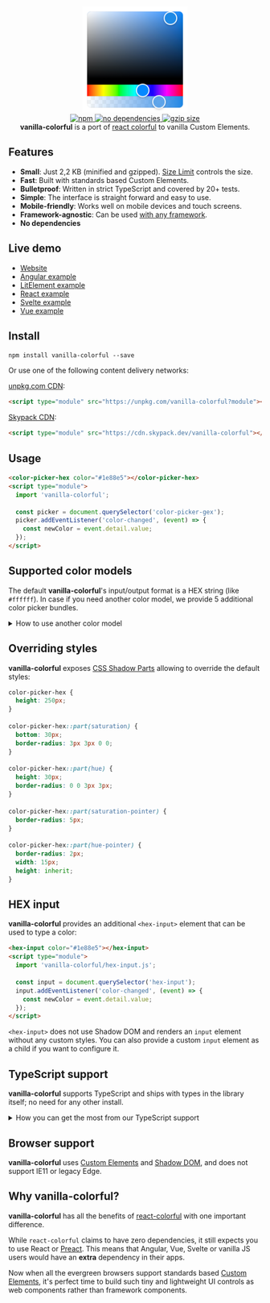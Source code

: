 <div align="center">
  <a href="https://web-padawan.github.io/vanilla-colorful/">
    <img src="https://raw.githubusercontent.com/web-padawan/vanilla-colorful/master/screenshot.png" width="210" height="210" alt="Screenshot of the color picker">
  </a>
</div>

<div align="center">
  <a href="https://npmjs.org/package/vanilla-colorful">
    <img alt="npm" src="https://img.shields.io/npm/v/vanilla-colorful.svg" />
  </a>
 <a href="https://npmjs.org/package/vanilla-colorful">
    <img alt="no dependencies" src="https://img.shields.io/david/web-padawan/vanilla-colorful.svg" />
  </a>
  <a href="https://bundlephobia.com/result?p=vanilla-colorful">
    <img alt="gzip size" src="https://badgen.net/bundlephobia/minzip/vanilla-colorful" />
  </a>
</div>

<div align="center">
  <strong>vanilla-colorful</strong> is a port of <a href="https://github.com/omgovich/react-colorful">react colorful</a> to vanilla Custom Elements.
</div>

## Features

- **Small**: Just 2,2 KB (minified and gzipped). [Size Limit](https://github.com/ai/size-limit) controls the size.
- **Fast**: Built with standards based Custom Elements.
- **Bulletproof**: Written in strict TypeScript and covered by 20+ tests.
- **Simple**: The interface is straight forward and easy to use.
- **Mobile-friendly**: Works well on mobile devices and touch screens.
- **Framework-agnostic**: Can be used [with any framework](https://custom-elements-everywhere.com/).
- **No dependencies**

## Live demo

- [Website](https://web-padawan.github.io/vanilla-colorful/)
- [Angular example](https://components.studio/edit/MGLIUt626MIwrLZ1c2E8)
- [LitElement example](https://components.studio/edit/5F8uPtFM41MCEQBsDbIF)
- [React example](https://components.studio/edit/dXQXpT6ggwihpoxPqioI)
- [Svelte example](https://components.studio/edit/CpWY9ofL287dfvJaQJIA)
- [Vue example](https://components.studio/edit/xACXVNs47cgdWFSafS70)

## Install

```
npm install vanilla-colorful --save
```

Or use one of the following content delivery networks:

[unpkg.com CDN](https://unpkg.com/vanilla-colorful?module):

```html
<script type="module" src="https://unpkg.com/vanilla-colorful?module"></script>
```

[Skypack CDN](https://cdn.skypack.dev/vanilla-colorful):

```html
<script type="module" src="https://cdn.skypack.dev/vanilla-colorful"></script>
```

## Usage

```html
<color-picker-hex color="#1e88e5"></color-picker-hex>
<script type="module">
  import 'vanilla-colorful';

  const picker = document.querySelector('color-picker-gex');
  picker.addEventListener('color-changed', (event) => {
    const newColor = event.detail.value;
  });
</script>
```

## Supported color models

The default **vanilla-colorful**'s input/output format is a HEX string (like `#ffffff`). In case if
you need another color model, we provide 5 additional color picker bundles.

<details>
  <summary>How to use another color model</summary>

#### Available pickers

| File to import                 | HTML element                | Value example                |
| ------------------------------ | --------------------------- | ---------------------------- |
| `"color-picker-rgb.js"`        | `<color-picker-rgb>`        | `{ r: 255, g: 255, b: 255 }` |
| `"color-picker-rgb-string.js"` | `<color-picker-rgb-string>` | `"rgb(255, 255, 255)"`       |
| `"color-picker-hsl.js"`        | `<color-picker-hsl>`        | `{ h: 0, s: 0, l: 100 }`     |
| `"color-picker-hsl-string.js"` | `<color-picker-hsl-string>` | `"hsl(0, 0%, 100%)"`         |
| `"color-picker-hsv.js"`        | `<color-picker-hsv>`        | `{ h: 0, s: 0, v: 100 }`     |

#### Code example

```html
<color-picker-rgb></color-picker-rgb>
<script type="module">
  import 'vanilla-colorful/color-picker-rgb.js';

  const picker = document.querySelector('color-picker-rgb');
  picker.color = { r: 50, g: 100, b: 150 };
</script>
```

</details>

## Overriding styles

**vanilla-colorful** exposes [CSS Shadow Parts](https://developer.mozilla.org/en-US/docs/Web/CSS/::part)
allowing to override the default styles:

```css
color-picker-hex {
  height: 250px;
}

color-picker-hex::part(saturation) {
  bottom: 30px;
  border-radius: 3px 3px 0 0;
}

color-picker-hex::part(hue) {
  height: 30px;
  border-radius: 0 0 3px 3px;
}

color-picker-hex::part(saturation-pointer) {
  border-radius: 5px;
}

color-picker-hex::part(hue-pointer) {
  border-radius: 2px;
  width: 15px;
  height: inherit;
}
```

## HEX input

**vanilla-colorful** provides an additional `<hex-input>` element that can be used to type a color:

```html
<hex-input color="#1e88e5"></hex-input>
<script type="module">
  import 'vanilla-colorful/hex-input.js';

  const input = document.querySelector('hex-input');
  input.addEventListener('color-changed', (event) => {
    const newColor = event.detail.value;
  });
</script>
```

`<hex-input>` does not use Shadow DOM and renders an `input` element without any custom styles. You
can also provide a custom `input` element as a child if you want to configure it.

## TypeScript support

**vanilla-colorful** supports TypeScript and ships with types in the library itself; no need for any other install.

<details>
  <summary>How you can get the most from our TypeScript support</summary><br />

While not only typing its own class methods and variables, it can also help you type yours. Depending on
the element you're using, you can also import the type that is associated with the element.
For example, if you're using our HSL color picker component, you can also import the `HSL` type.

```ts
import type { HSL } from 'vanilla-colorful/color-picker-hsl';

const myHslValue: HSL = { h: 0, s: 0, l: 0 };
```

All the included custom elements are compatible with [lit-analyzer](https://www.npmjs.com/package/lit-analyzer) and
[lit-plugin](https://marketplace.visualstudio.com/items?itemName=runem.lit-plugin) extension for Visual
Studio Code, so you can benefit from type checking in lit-html templates.

</details>

## Browser support

**vanilla-colorful** uses [Custom Elements](https://caniuse.com/#feat=custom-elementsv1) and [Shadow DOM](https://caniuse.com/#feat=shadowdomv1),
and does not support IE11 or legacy Edge.

## Why vanilla-colorful?

**vanilla-colorful** has all the benefits of [react-colorful](https://github.com/omgovich/react-colorful#why-react-colorful)
with one important difference.

While `react-colorful` claims to have zero dependencies, it still expects you to use React or [Preact](https://github.com/omgovich/react-colorful#usage-with-preact).
This means that Angular, Vue, Svelte or vanilla JS users would have an **extra** dependency in their apps.

Now when all the evergreen browsers support standards based [Custom Elements](https://developer.mozilla.org/en-US/docs/Web/Web_Components/Using_custom_elements),
it's perfect time to build such tiny and lightweight UI controls as web components rather than framework components.
